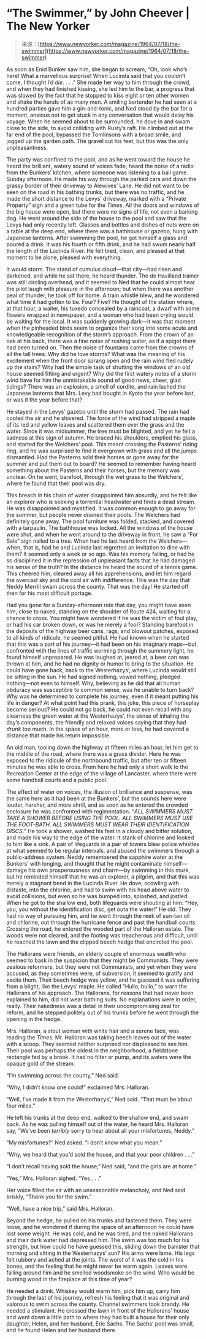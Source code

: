 <!--yml
category: 未分类
date: 2024-05-27 14:48:50
-->

# “The Swimmer,” by John Cheever | The New Yorker

> 来源：[https://www.newyorker.com/magazine/1964/07/18/the-swimmer](https://www.newyorker.com/magazine/1964/07/18/the-swimmer)

As soon as Enid Bunker saw him, she began to scream, “Oh, look who’s here! What a marvellous surprise! When Lucinda said that you couldn’t come, I thought I’d *die*. . . .” She made her way to him through the crowd, and when they had finished kissing, she led him to the bar, a progress that was slowed by the fact that he stopped to kiss eight or ten other women and shake the hands of as many men. A smiling bartender he had seen at a hundred parties gave him a gin-and-tonic, and Ned stood by the bar for a moment, anxious not to get stuck in any conversation that would delay his voyage. When he seemed about to be surrounded, he dove in and swam close to the side, to avoid colliding with Rusty’s raft. He climbed out at the far end of the pool, bypassed the Tomlinsons with a broad smile, and jogged up the garden path. The gravel cut his feet, but this was the only unpleasantness.

The party was confined to the pool, and as he went toward the house he heard the brilliant, watery sound of voices fade, heard the noise of a radio from the Bunkers’ kitchen, where someone was listening to a ball game. Sunday afternoon. He made his way through the parked cars and down the grassy border of their driveway to Alewives’ Lane. He did not want to be seen on the road in his bathing trunks, but there was no traffic, and he made the short distance to the Levys’ driveway, marked with a “Private Property” sign and a green tube for the *Times*. All the doors and windows of the big house were open, but there were no signs of life, not even a barking dog. He went around the side of the house to the pool and saw that the Levys had only recently left. Glasses and bottles and dishes of nuts were on a table at the deep end, where there was a bathhouse or gazebo, hung with Japanese lanterns. After swimming the pool, he got himself a glass and poured a drink. It was his fourth or fifth drink, and he had swum nearly half the length of the Lucinda River. He felt tired, clean, and pleased at that moment to be alone, pleased with everything.

It would storm. The stand of cumulus cloud—that city—had risen and darkened, and while he sat there, he heard thunder. The de Havilland trainer was still circling overhead, and it seemed to Ned that he could almost hear the pilot laugh with pleasure in the afternoon; but when there was another peal of thunder, he took off for home. A train whistle blew, and he wondered what time it had gotten to be. Four? Five? He thought of the station where, at that hour, a waiter, his tuxedo concealed by a raincoat, a dwarf with some flowers wrapped in newspaper, and a woman who had been crying would be waiting for the local. It was suddenly growing dark—it was that moment when the pinheaded birds seem to organize their song into some acute and knowledgeable recognition of the storm’s approach. From the crown of an oak at his back, there was a fine noise of rushing water, as if a spigot there had been turned on. Then the noise of fountains came from the crowns of all the tall trees. Why did he love storms? What was the meaning of his excitement when the front door sprang open and the rain wind fled rudely up the stairs? Why had the simple task of shutting the windows of an old house seemed fitting and urgent? Why did the first watery notes of a storm wind have for him the unmistakable sound of good news, cheer, glad tidings? There was an explosion, a smell of cordite, and rain lashed the Japanese lanterns that Mrs. Levy had bought in Kyoto the year before last, or was it the year before that?

He stayed in the Levys’ gazebo until the storm had passed. The rain had cooled the air and he shivered. The force of the wind had stripped a maple of its red and yellow leaves and scattered them over the grass and the water. Since it was midsummer, the tree must be blighted, and yet he felt a sadness at this sign of autumn. He braced his shoulders, emptied his glass, and started for the Welchers’ pool. This meant crossing the Pasterns’ riding ring, and he was surprised to find it overgrown with grass and all the jumps dismantled. Had the Pasterns sold their horses or gone away for the summer and put them out to board? He seemed to remember having heard something about the Pasterns and their horses, but the memory was unclear. On he went, barefoot, through the wet grass to the Welchers’, where he found that their pool was dry.

This breach in his chain of water disappointed him absurdly, and he felt like an explorer who is seeking a torrential headwater and finds a dead stream. He was disappointed and mystified. It was common enough to go away for the summer, but people never drained their pools. The Welchers had definitely gone away. The pool furniture was folded, stacked, and covered with a tarpaulin. The bathhouse was locked. All the windows of the house were shut, and when he went around to the driveway in front, he saw a “For Sale” sign nailed to a tree. When had he last heard from the Welchers—when, that is, had he and Lucinda last regretted an invitation to dine with them? It seemed only a week or so ago. Was his memory failing, or had he so disciplined it in the repression of unpleasant facts that he had damaged his sense of the truth? In the distance he heard the sound of a tennis game. This cheered him, cleared away all his apprehensions, and let him regard the overcast sky and the cold air with indifference. This was the day that Neddy Merrill swam across the county. That was the day! He started off then for his most difficult portage.

Had you gone for a Sunday-afternoon ride that day, you might have seen him, close to naked, standing on the shoulder of Route 424, waiting for a chance to cross. You might have wondered if he was the victim of foul play, or had his car broken down, or was he merely a fool? Standing barefoot in the deposits of the highway beer cans, rags, and blowout patches, exposed to all kinds of ridicule, he seemed pitiful. He had known when he started that this was a part of his journey—it had been on his imaginary maps—but, confronted with the lines of traffic worming through the summery light, he found himself unprepared. He was laughed at, jeered at, a beer can was thrown at him, and he had no dignity or humor to bring to the situation. He could have gone back, back to the Westerhazys’, where Lucinda would still be sitting in the sun. He had signed nothing, vowed nothing, pledged nothing—not even to himself. Why, believing as he did that all human obduracy was susceptible to common sense, was he unable to turn back? Why was he determined to complete his journey, even if it meant putting his life in danger? At what point had this prank, this joke, this piece of horseplay become serious? He could not go back, he could not even recall with any clearness the green water at the Westerhazys’, the sense of inhaling the day’s components, the friendly and relaxed voices saying that they had *drunk* too much. In the space of an hour, more or less, he had covered a distance that made his return impossible.

An old man, tooling down the highway at fifteen miles an hour, let him get to the middle of the road, where there was a grass divider. Here he was exposed to the ridicule of the northbound traffic, but after ten or fifteen minutes he was able to cross. From here he had only a short walk to the Recreation Center at the edge of the village of Lancaster, where there were some handball courts and a public pool.

The effect of water on voices, the illusion of brilliance and suspense, was the same here as it had been at the Bunkers’, but the sounds here were louder, harsher, and more shrill, and as soon as he entered the crowded enclosure he was confronted with regimentation. “*ALL SWIMMERS MUST TAKE A SHOWER BEFORE USING THE POOL. ALL SWIMMERS MUST USE THE FOOT-BATH. ALL SWIMMERS MUST WEAR THEIR IDENTIFICATION DISCS*.” He took a shower, washed his feet in a cloudy and bitter solution, and made his way to the edge of the water. It stank of chlorine and looked to him like a sink. A pair of lifeguards in a pair of towers blew police whistles at what seemed to be regular intervals, and abused the swimmers through a public-address system. Neddy remembered the sapphire water at the Bunkers’ with longing, and thought that he might contaminate himself—damage his own prosperousness and charm—by swimming in this murk, but he reminded himself that he was an explorer, a pilgrim, and that this was merely a stagnant bend in the Lucinda River. He dove, scowling with distaste, into the chlorine, and had to swim with his head above water to avoid collisions, but even so he was bumped into, splashed, and jostled. When he got to the shallow end, both lifeguards were shouting at him: “Hey, you, you without the identification disc, get outa the water!” He did. They had no way of pursuing him, and he went through the reek of sun-tan oil and chlorine, out through the hurricane fence and past the handball courts. Crossing the road, he entered the wooded part of the Halloran estate. The woods were not cleared, and the footing was treacherous and difficult, until he reached the lawn and the clipped beech hedge that encircled the pool.

The Hallorans were friends, an elderly couple of enormous wealth who seemed to bask in the suspicion that they might be Communists. They were zealous reformers, but they were not Communists, and yet when they were accused, as they sometimes were, of subversion, it seemed to gratify and excite them. Their beech hedge was yellow, and he guessed it was suffering from a blight, like the Levys’ maple. He called “Hullo, hullo,” to warn the Hallorans of his approach. The Hallorans, for reasons that had never been explained to him, did not wear bathing suits. No explanations were in order, really. Their nakedness was a detail in their uncompromising zeal for reform, and he stepped politely out of his trunks before he went through the opening in the hedge.

Mrs. Halloran, a stout woman with white hair and a serene face, was reading the *Times*. Mr. Halloran was taking beech leaves out of the water with a scoop. They seemed neither surprised nor displeased to see him. Their pool was perhaps the oldest in the neighborhood, a fieldstone rectangle fed by a brook. It had no filter or pump, and its waters were the opaque gold of the stream.

“I’m swimming across the county,” Ned said.

“Why, I didn’t know one could!” exclaimed Mrs. Halloran.

“Well, I’ve made it from the Westerhazys’,” Ned said. “That must be about four miles.”

He left his trunks at the deep end, walked to the shallow end, and swam back. As he was pulling himself out of the water, he heard Mrs. Halloran say, “We’ve been *terribly* sorry to hear about all your misfortunes, Neddy.”

“My misfortunes?” Ned asked. “I don’t know what you mean.”

“Why, we heard that you’d sold the house, and that your poor children . . .”

“I don’t recall having sold the house,” Ned said, “and the girls are at home.”

“Yes,” Mrs. Halloran sighed. “Yes . . .”

Her voice filled the air with an unseasonable melancholy, and Ned said briskly, “Thank you for the swim.”

“Well, have a nice trip,” said Mrs. Halloran.

Beyond the hedge, he pulled on his trunks and fastened them. They were loose, and he wondered if during the space of an afternoon he could have lost some weight. He was cold, and he was tired, and the naked Hallorans and their dark water had depressed him. The swim was too much for his strength, but how could he have guessed this, sliding down the banister that morning and sitting in the Westerhazys’ sun? His arms were lame. His legs felt rubbery and ached at the joints. The worst of it was the cold in his bones, and the feeling that he might never be warm again. Leaves were falling around him and he smelled woodsmoke on the wind. Who would be burning wood in the fireplace at this time of year?

He needed a drink. Whiskey would warm him, pick him up, carry him through the last of his journey, refresh his feeling that it was original and valorous to swim across the county. Channel swimmers took brandy. He needed a stimulant. He crossed the lawn in front of the Hallorans’ house and went down a little path to where they had built a house for their only daughter, Helen, and her husband, Eric Sachs. The Sachs’ pool was small, and he found Helen and her husband there.